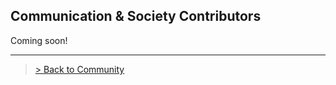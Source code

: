## Communication & Society Contributors
Coming soon!

---

> <a href="/community">> Back to Community</a>
